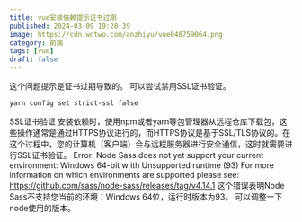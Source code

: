 ```yaml
---
title: vue安装依赖提示证书过期
published: 2024-03-09 19:28:39
image: https://cdn.wdtwo.com/anzhiyu/vue048759064.png
category: 前端
tags: [vue]
draft: false
---
```


这个问题提示是证书过期导致的。
可以尝试禁用SSL证书验证。

```bash
yarn config set strict-ssl false
```
SSL证书验证
安装依赖时，使用npm或者yarn等包管理器从远程仓库下载包，这些操作通常是通过HTTPS协议进行的，而HTTPS协议是基于SSL/TLS协议的。在这个过程中，您的计算机（客户端）会与远程服务器进行安全通信，这时就需要进行SSL证书验证。
Error: Node Sass does not yet support your current environment: Windows 64-bit w ith Unsupported runtime (93) For more information on which environments are supported please see: https://github.com/sass/node-sass/releases/tag/v4.14.1
这个错误表明Node Sass不支持您当前的环境：Windows 64位，运行时版本为93。
可以调整一下node使用的版本。